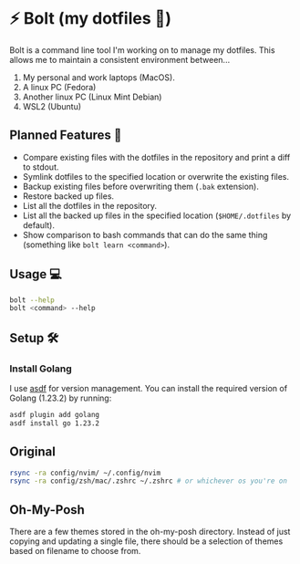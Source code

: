 # ⚡️ Bolt (my dotfiles 📂)

Bolt is a command line tool I'm working on to manage my dotfiles. This allows
me to maintain a consistent environment between...

1. My personal and work laptops (MacOS).
2. A linux PC (Fedora)
3. Another linux PC (Linux Mint Debian)
4. WSL2 (Ubuntu)

## Planned Features 📝

- Compare existing files with the dotfiles in the repository and print a diff
  to stdout.
- Symlink dotfiles to the specified location or overwrite the existing files.
- Backup existing files before overwriting them (`.bak` extension).
- Restore backed up files.
- List all the dotfiles in the repository.
- List all the backed up files in the specified location (`$HOME/.dotfiles` by
  default).
- Show comparison to bash commands that can do the same thing (something like
  `bolt learn <command>`).

## Usage 💻

```bash
bolt --help
bolt <command> --help
```

## Setup 🛠

### Install Golang

I use [asdf](https://asdf-vm.com/) for version management. You can install the
required version of Golang (1.23.2) by running:

```bash
asdf plugin add golang
asdf install go 1.23.2
```

## Original

```bash
rsync -ra config/nvim/ ~/.config/nvim
rsync -ra config/zsh/mac/.zshrc ~/.zshrc # or whichever os you're on
```

## Oh-My-Posh

There are a few themes stored in the oh-my-posh directory. Instead of just copying
and updating a single file, there should be a selection of themes based on filename
to choose from.
